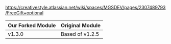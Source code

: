 https://creativestyle.atlassian.net/wiki/spaces/MGSDEV/pages/2307489793/FreeGift+optional

| Our Forked Module | Original Module  |
| ------ | ------ |
| v1.3.0 | Based of v1.2.5 |
